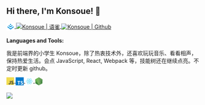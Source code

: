 ## Hi there, I'm Konsoue! 👋

<div class="link-container">
  <a href="https://juejin.cn/user/3281374180291934" target="_blank">
    <img align="center" alt="Konsoue | 掘金" width="21px" src="https://raw.githubusercontent.com/Rain120/rain120/master/assets/juejin.svg" />
  </a>
  <a href="https://www.yuque.com/konsoue" target="_blank">
    <img align="center" alt="Konsoue | 语雀" width="21px" src="https://gw.alipayobjects.com/mdn/prod_resource/afts/img/A*Z_fRQ5iLzX8AAAAAAAAAAAAAARQnAQ" />
  </a>
  <a href="https://github.com/Konsoue">
    <img align="center" alt="Konsoue | Github" src="https://visitor-badge.glitch.me/badge?page_id=Konsoue" data-canonical-src="https://visitor-badge.glitch.me/badge?page_id=Konsoue" />
  </a>  
</div>
<br />
<strong>Languages and Tools:</strong>

我是前端界的小学生 Konsoue，除了热衷技术外，还喜欢玩玩音乐、看看相声，保持热爱生活。会点 JavaScript, React, Webpack 等，技能树还在继续点亮。不定时更新 github。

<div class="tools-container">
  <a rel="noopener noreferrer" href="https://raw.githubusercontent.com/github/explore/80688e429a7d4ef2fca1e82350fe8e3517d3494d/topics/javascript/javascript.png">
    <img align="center" alt="JavaScript" height="20px" width="20px" src="https://raw.githubusercontent.com/github/explore/80688e429a7d4ef2fca1e82350fe8e3517d3494d/topics/javascript/javascript.png" />
  </a>
  <a href="https://raw.githubusercontent.com/github/explore/80688e429a7d4ef2fca1e82350fe8e3517d3494d/topics/typescript/typescript.png">
    <img align="center" alt="JavaScript" width="21px" src="https://raw.githubusercontent.com/github/explore/80688e429a7d4ef2fca1e82350fe8e3517d3494d/topics/typescript/typescript.png" />
  </a> 
   <a href="https://raw.githubusercontent.com/github/explore/80688e429a7d4ef2fca1e82350fe8e3517d3494d/topics/react/react.png">
    <img align="center" alt="JavaScript" width="21px" src="https://raw.githubusercontent.com/github/explore/80688e429a7d4ef2fca1e82350fe8e3517d3494d/topics/react/react.png" />
  </a> 
  <a href="https://raw.githubusercontent.com/github/explore/80688e429a7d4ef2fca1e82350fe8e3517d3494d/topics/nodejs/nodejs.png">
    <img align="center" alt="JavaScript" width="21px" style="max-width: 100%;" src="https://raw.githubusercontent.com/github/explore/80688e429a7d4ef2fca1e82350fe8e3517d3494d/topics/nodejs/nodejs.png" />
  </a>  

</div>

<br />
<div class="statistic-container">
  <a href="https://github.com/Konsoue">
    <img align="center" src="https://github-readme-stats.vercel.app/api?username=Konsoue&show_icons=true" />
  </a>
</div>




<!--
**Konsoue/Konsoue** is a ✨ _special_ ✨ repository because its `README.md` (this file) appears on your GitHub profile.

Here are some ideas to get you started:

- 🔭 I’m currently working on ...
- 🌱 I’m currently learning ...
- 👯 I’m looking to collaborate on ...
- 🤔 I’m looking for help with ...
- 💬 Ask me about ...
- 📫 How to reach me: ...
- 😄 Pronouns: ...
- ⚡ Fun fact: ...
-->
